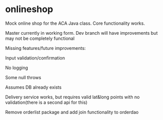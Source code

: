 # onlineshop

Mock online shop for the ACA Java class. Core functionality works.

Master currently in working form. Dev branch will have improvements but may not be completely functional

Missing features/future improvements:

Input validation/confirmation

No logging

Some null throws

Assumes DB already exists

Delivery service works, but requires valid lat&long points with no validation(there is a second api for this)

Remove orderlist package and add join functionality to orderdao
